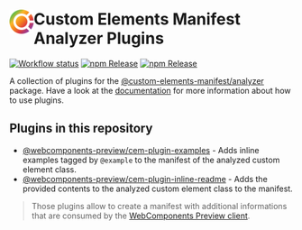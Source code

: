 # <img align="left" src="https://github.com/webcomponents-preview/client/raw/main/src/assets/icons/logo.svg" alt="WCP Logo" height="43px"> Custom Elements Manifest Analyzer Plugins

[![Workflow status](https://github.com/webcomponents-preview/cem-plugins/actions/workflows/workflow.yml/badge.svg)](https://github.com/webcomponents-preview/cem-plugins/actions/workflows/workflow.yml)
[![npm Release](https://badgen.net/npm/v/@webcomponents-preview/cem-plugin-examples/latest?label=@webcomponents-preview/cem-plugin-examples&color=cyan&icon=npm)](https://www.npmjs.com/package/@webcomponents-preview/cem-plugin-examples)
[![npm Release](https://badgen.net/npm/v/@webcomponents-preview/cem-plugin-inline-readme/latest?label=@webcomponents-preview/cem-plugin-inline-readme&color=cyan&icon=npm)](https://www.npmjs.com/package/@webcomponents-preview/cem-plugin-inline-readme)

A collection of plugins for the [@custom-elements-manifest/analyzer](https://github.com/open-wc/custom-elements-manifest/tree/master/packages/analyzer) package. Have a look at the [documentation](https://custom-elements-manifest.open-wc.org/analyzer/config/#config-file) for more information about how to use plugins.

## Plugins in this repository

- [@webcomponents-preview/cem-plugin-examples](./packages/cem-plugin-examples) - Adds inline examples tagged by `@example` to the manifest of the analyzed custom element class.
- [@webcomponents-preview/cem-plugin-inline-readme](./packages/cem-plugin-inline-readme) - Adds the provided contents to the analyzed custom element class to the manifest.

> Those plugins allow to create a manifest with additional informations that are consumed by the [WebComponents Preview client](https://github.com/webcomponents-preview/client).
